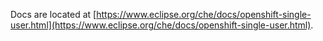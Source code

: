 Docs are located at [https://www.eclipse.org/che/docs/openshift-single-user.html](https://www.eclipse.org/che/docs/openshift-single-user.html).
